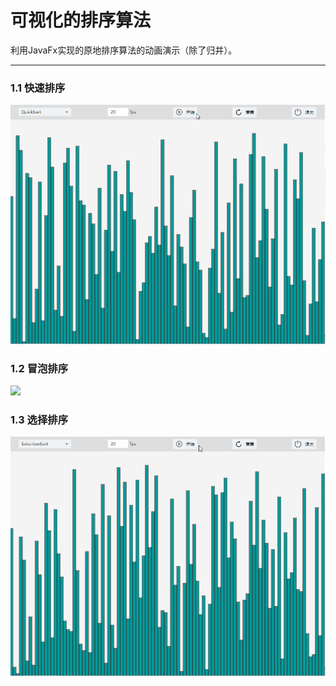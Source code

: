# 可视化的排序算法

利用JavaFx实现的原地排序算法的动画演示（除了归并）。

-------

### 1.1 快速排序

![](./img/quickSort.gif)

### 1.2 冒泡排序

![](./img/bubbleSort.gif)

### 1.3 选择排序

![](./img/SelectionSort.gif)

